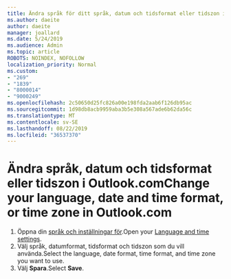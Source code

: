 ```yaml
---
title: Ändra språk för ditt språk, datum och tidsformat eller tidszon i Outlook.com
ms.author: daeite
author: daeite
manager: joallard
ms.date: 5/24/2019
ms.audience: Admin
ms.topic: article
ROBOTS: NOINDEX, NOFOLLOW
localization_priority: Normal
ms.custom:
- "269"
- "1839"
- "8000014"
- "9000249"
ms.openlocfilehash: 2c50650d25fc826a00e198fda2aab6f126db95ac
ms.sourcegitcommit: 1d98db8acb9959aba3b5e308a567ade6b62da56c
ms.translationtype: MT
ms.contentlocale: sv-SE
ms.lasthandoff: 08/22/2019
ms.locfileid: "36537370"
---
```

# <a name="change-your-language-date-and-time-format-or-time-zone-in-outlookcom"></a><span data-ttu-id="1a7e1-102">Ändra språk, datum och tidsformat eller tidszon i Outlook.com</span><span class="sxs-lookup"><span data-stu-id="1a7e1-102">Change your language, date and time format, or time zone in Outlook.com</span></span>

1. <span data-ttu-id="1a7e1-103">Öppna din [språk och inställningar för](https://go.microsoft.com/fwlink/?linkid=2085505).</span><span class="sxs-lookup"><span data-stu-id="1a7e1-103">Open your [Language and time settings](https://go.microsoft.com/fwlink/?linkid=2085505).</span></span>
1. <span data-ttu-id="1a7e1-104">Välj språk, datumformat, tidsformat och tidszon som du vill använda.</span><span class="sxs-lookup"><span data-stu-id="1a7e1-104">Select the language, date format, time format, and time zone you want to use.</span></span>
1. <span data-ttu-id="1a7e1-105">Välj **Spara**.</span><span class="sxs-lookup"><span data-stu-id="1a7e1-105">Select **Save**.</span></span>